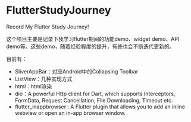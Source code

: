 # FlutterStudyJourney

Record My Flutter Study Journey!

这个项目主要是记录下我学习flutter期间的功能demo、widget demo、API demo等。这些demo，随着经验程度的提升，有些也会不断迭代更新的。

目前有：
- SliverAppBar：对应Android中的Collapsing Toolbar
- ListView：几种实现方式
- html：html渲染
- dio：A powerful Http client for Dart, which supports Interceptors, FormData, Request Cancellation, File Downloading, Timeout etc.
- flutter_inappbrowser : A Flutter plugin that allows you to add an inline webview or open an in-app browser window.
